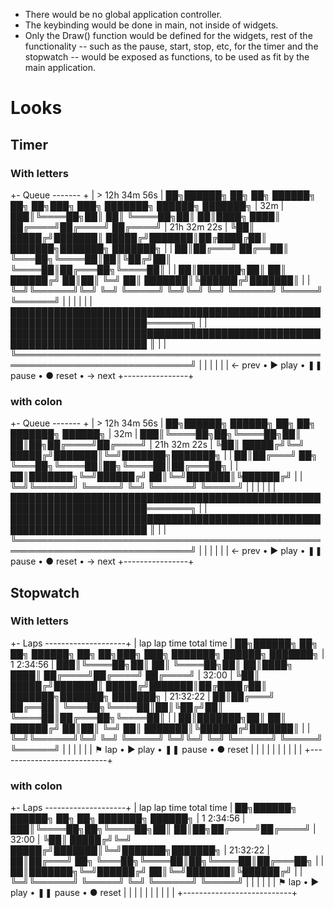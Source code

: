 - There would be no global application controller.
- The keybinding would be done in main, not inside of widgets.
- Only the Draw() function would be defined for the widgets, rest of the
  functionality -- such as the pause, start, stop, etc, for the timer and the
  stopwatch -- would be exposed as functions, to be used as fit by the main
  application.

# Looks

## Timer

### With letters

+- Queue ------- +
| >  12h 34m 56s |    ██╗██████╗ ██╗  ██╗    ██████╗ ██╗  ██╗███╗   ███╗    ███████╗ ██████╗ ███████╗
|    32m         |   ███║╚════██╗██║  ██║    ╚════██╗██║  ██║████╗ ████║    ██╔════╝██╔════╝ ██╔════╝
|    21h 32m 22s |   ╚██║ █████╔╝███████║     █████╔╝███████║██╔████╔██║    ███████╗███████╗ ███████╗
|                |    ██║██╔═══╝ ██╔══██║     ╚═══██╗╚════██║██║╚██╔╝██║    ╚════██║██╔═══██╗╚════██║
|                |    ██║███████╗██║  ██║    ██████╔╝     ██║██║ ╚═╝ ██║    ███████║╚██████╔╝███████║
|                |    ╚═╝╚══════╝╚═╝  ╚═╝    ╚═════╝      ╚═╝╚═╝     ╚═╝    ╚══════╝ ╚═════╝ ╚══════╝
|                |
|                |
|                |   ████████████████████████████████████████████████████████████████████████═══════╗
|                |   ████████████████████████████████████████████████████████████████████████       ║
|                |   ╚══════════════════════════════════════════════════════════════════════════════╝
|                |
|                |
|                |               ← prev  •  ▶ play  •  ❚❚ pause  •  ● reset  •  → next
+----------------+

### with colon

+- Queue ------- +
| >  12h 34m 56s |                   ██╗██████╗    ██████╗ ██╗  ██╗   ███████╗ ██████╗
|    32m         |                  ███║╚════██╗██╗╚════██╗██║  ██║██╗██╔════╝██╔════╝
|    21h 32m 22s |                  ╚██║ █████╔╝╚═╝ █████╔╝███████║╚═╝███████╗███████╗
|                |                   ██║██╔═══╝ ██╗ ╚═══██╗╚════██║██╗╚════██║██╔═══██╗
|                |                   ██║███████╗╚═╝██████╔╝     ██║╚═╝███████║╚██████╔╝
|                |                   ╚═╝╚══════╝   ╚═════╝      ╚═╝   ╚══════╝ ╚═════╝
|                |
|                |
|                |   ████████████████████████████████████████████████████████████████████████═══════╗
|                |   ████████████████████████████████████████████████████████████████████████       ║
|                |   ╚══════════════════════════════════════════════════════════════════════════════╝
|                |
|                |
|                |               ← prev  •  ▶ play  •  ❚❚ pause  •  ● reset  •  → next
+----------------+

## Stopwatch

### With letters

+- Laps --------------------+
| lap  lap time  total time |    ██╗██████╗ ██╗  ██╗    ██████╗ ██╗  ██╗███╗   ███╗    ███████╗ ██████╗ ███████╗
|  1   2:34:56              |   ███║╚════██╗██║  ██║    ╚════██╗██║  ██║████╗ ████║    ██╔════╝██╔════╝ ██╔════╝
|      32:00                |   ╚██║ █████╔╝███████║     █████╔╝███████║██╔████╔██║    ███████╗███████╗ ███████╗
|      21:32:22             |    ██║██╔═══╝ ██╔══██║     ╚═══██╗╚════██║██║╚██╔╝██║    ╚════██║██╔═══██╗╚════██║
|                           |    ██║███████╗██║  ██║    ██████╔╝     ██║██║ ╚═╝ ██║    ███████║╚██████╔╝███████║
|                           |    ╚═╝╚══════╝╚═╝  ╚═╝    ╚═════╝      ╚═╝╚═╝     ╚═╝    ╚══════╝ ╚═════╝ ╚══════╝
|                           |
|                           |
|                           |                   ⚑ lap  •  ▶ play  •  ❚❚ pause  •  ● reset
|                           |
|                           |
|                           |
|                           |
|                           |
+---------------------------+

### with colon

+- Laps --------------------+
| lap  lap time  total time |      ██╗██████╗    ██████╗ ██╗  ██╗   ███████╗ ██████╗
|  1   2:34:56              |     ███║╚════██╗██╗╚════██╗██║  ██║██╗██╔════╝██╔════╝
|      32:00                |     ╚██║ █████╔╝╚═╝ █████╔╝███████║╚═╝███████╗███████╗
|      21:32:22             |      ██║██╔═══╝ ██╗ ╚═══██╗╚════██║██╗╚════██║██╔═══██╗
|                           |      ██║███████╗╚═╝██████╔╝     ██║╚═╝███████║╚██████╔╝
|                           |      ╚═╝╚══════╝   ╚═════╝      ╚═╝   ╚══════╝ ╚═════╝
|                           |
|                           |
|                           |      ⚑ lap  •  ▶ play  •  ❚❚ pause  •  ● reset
|                           |
|                           |
|                           |
|                           |
|                           |
+---------------------------+
